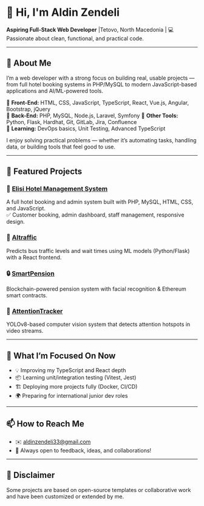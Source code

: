 # 👋 Hi, I'm Aldin Zendeli

**Aspiring Full-Stack Web Developer** |Tetovo, North Macedonia | 💻 Passionate about clean, functional, and practical code.

---

## 🚀 About Me

I’m a web developer with a strong focus on building real, usable projects — from full hotel booking systems in PHP/MySQL to modern JavaScript-based applications and AI/ML-powered tools.

🔹 **Front-End:** HTML, CSS, JavaScript, TypeScript, React, Vue.js, Angular, Bootstrap, jQuery  
🔹 **Back-End:** PHP, MySQL, Node.js, Laravel, Symfony 
🔹 **Other Tools:** Python, Flask, Hardhat, Git, GitLab, Jira, Confluence  
🔹 **Learning:** DevOps basics, Unit Testing, Advanced TypeScript

I enjoy solving practical problems — whether it’s automating tasks, handling data, or building tools that feel good to use.

---

## 💼 Featured Projects

### 🏨 [Elisi Hotel Management System](https://github.com/XTRAGES/Elisi-Hotel)
A full hotel booking and admin system built with PHP, MySQL, HTML, CSS, and JavaScript.  
✅ Customer booking, admin dashboard, staff management, responsive design.

### 🤖 [AItraffic](https://github.com/XTRAGES/AItraffic)
Predicts bus traffic levels and wait times using ML models (Python/Flask) with a React frontend.

### 🔒 [SmartPension](https://github.com/XTRAGES/smartpension)
Blockchain-powered pension system with facial recognition & Ethereum smart contracts.

### 🎯 [AttentionTracker](https://github.com/XTRAGES/AttentionTracker)
YOLOv8-based computer vision system that detects attention hotspots in video streams.

---

## 🎯 What I’m Focused On Now

- 💡 Improving my TypeScript and React depth
- 📦 Learning unit/integration testing (Vitest, Jest)
- 🏗️ Deploying more projects fully (Docker, CI/CD)
- 🌍 Preparing for international junior dev roles

---

## 📫 How to Reach Me

- ✉️ [aldinzendeli33@gmail.com](mailto:aldinzendeli33@gmail.com)
- 🌟 Always open to feedback, ideas, and collaborations!

---

## 📝 Disclaimer
Some projects are based on open-source templates or collaborative work and have been customized or extended by me.



